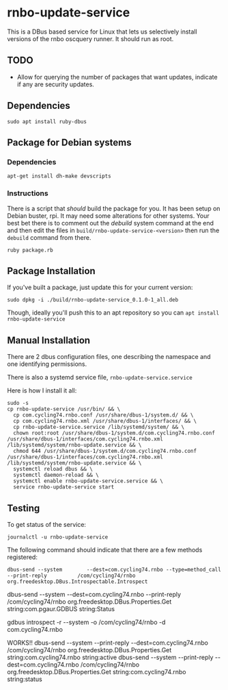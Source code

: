 # rnbo-update-service

This is a DBus based service for Linux that lets us selectively install versions of the rnbo oscquery runner.
It should run as root.

## TODO

* Allow for querying the number of packages that want updates, indicate if any are security updates.

## Dependencies

```shell
sudo apt install ruby-dbus
```

## Package for Debian systems

### Dependencies

```shell
apt-get install dh-make devscripts
```

### Instructions

There is a script that *should* build the package for you. It has been setup on
Debian buster, rpi. It may need some alterations for other systems. Your best
bet there is to comment out the *debuild* system command at the end and then
edit the files in `build/rnbo-update-service-<version>` then run the `debuild`
command from there.

```shell
ruby package.rb
```

## Package Installation

If you've built a package, just update this for your current version:

```shell
sudo dpkg -i ./build/rnbo-update-service_0.1.0-1_all.deb
```

Though, ideally you'll push this to an apt repository so you can `apt install rnbo-update-service`

## Manual Installation

There are 2 dbus configuration files, one describing the namespace and one identifying permissions.

There is also a systemd service file, `rnbo-update-service.service`

Here is how I install it all:

```shell
sudo -s
cp rnbo-update-service /usr/bin/ && \
  cp com.cycling74.rnbo.conf /usr/share/dbus-1/system.d/ && \
  cp com.cycling74.rnbo.xml /usr/share/dbus-1/interfaces/ && \
  cp rnbo-update-service.service /lib/systemd/system/ && \
  chown root:root /usr/share/dbus-1/system.d/com.cycling74.rnbo.conf /usr/share/dbus-1/interfaces/com.cycling74.rnbo.xml /lib/systemd/system/rnbo-update.service && \
  chmod 644 /usr/share/dbus-1/system.d/com.cycling74.rnbo.conf /usr/share/dbus-1/interfaces/com.cycling74.rnbo.xml /lib/systemd/system/rnbo-update.service && \
  systemctl reload dbus && \
  systemctl daemon-reload && \
  systemctl enable rnbo-update-service.service && \
  service rnbo-update-service start
```

## Testing

To get status of the service:

```shell
journalctl -u rnbo-update-service
```

The following command should indicate that there are a few methods registered:

```shell
dbus-send --system        --dest=com.cycling74.rnbo --type=method_call    --print-reply          /com/cycling74/rnbo     org.freedesktop.DBus.Introspectable.Introspect
```
dbus-send --system --dest=com.cycling74.rnbo --print-reply /com/cycling74/rnbo org.freedesktop.DBus.Properties.Get string:com.pgaur.GDBUS string:Status

gdbus introspect -r --system -o /com/cycling74/rnbo -d com.cycling74.rnbo

WORKS!!
dbus-send --system --print-reply --dest=com.cycling74.rnbo /com/cycling74/rnbo org.freedesktop.DBus.Properties.Get string:com.cycling74.rnbo string:active
dbus-send --system --print-reply --dest=com.cycling74.rnbo /com/cycling74/rnbo org.freedesktop.DBus.Properties.Get string:com.cycling74.rnbo string:status
